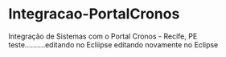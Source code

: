 # Integracao-PortalCronos
Integração de Sistemas com o Portal Cronos - Recife, PE
teste..........editando no Ecliipse
editando novamente no Eclipse
